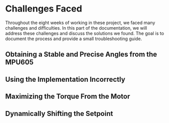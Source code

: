 # Challenges Faced

Throughout the eight weeks of working in these project, we faced many challenges and difficulties. In this part of the documentation, we will address these challenges and discuss the solutions we found. The goal is to document the process and provide a small troubleshooting guide. 

## Obtaining a Stable and Precise Angles from the MPU605

## Using the Implementation Incorrectly 

## Maximizing the Torque From the Motor

## Dynamically Shifting the Setpoint

